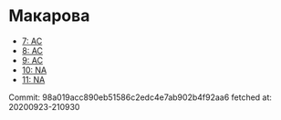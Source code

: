 # Макарова
- [7: AC](7.md)
- [8: AC](8.md)
- [9: AC](9.md)
- [10: NA](10.md)
- [11: NA](11.md)

Commit: 98a019acc890eb51586c2edc4e7ab902b4f92aa6
 fetched at: 20200923-210930

